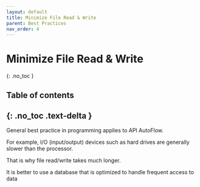 ```yaml
---
layout: default
title: Minimize File Read & Write
parent: Best Practices
nav_order: 4
---
```


# Minimize File Read & Write
{: .no_toc }

## Table of contents
{: .no_toc .text-delta }
---
General best practice in programming applies to API AutoFlow.

For example, I/O (input/output) devices such as hard drives are generally slower than the processor.

That is why file read/write takes much longer.

It is better to use a database that is optimized to handle frequent access to data
